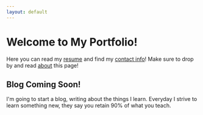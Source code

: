 ```yaml
---
layout: default
---
```


# Welcome to My Portfolio!

Here you can read my [resume][resume] and find my [contact info][contactme]! Make sure to drop by and read [about][about] this page!

## Blog Coming Soon!

I'm going to start a blog, writing about the things I learn. Everyday I strive to learn something new, they say you retain 90% of what you teach. 

[resume]: resume
[contactme]: contactme
[about]: about